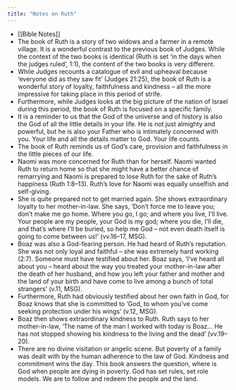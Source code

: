 ```yaml
---
title: "Notes on Ruth"
---
```

- [[Bible Notes]]
- The book of Ruth is a story of two widows and a farmer in a remote village. It is a wonderful contrast to the previous book of Judges. While the context of the two books is identical (Ruth is set ‘in the days when the judges ruled’, 1:1), the content of the two books is very different.
- While Judges recounts a catalogue of evil and upheaval because ‘everyone did as they saw fit’ (Judges 21:25), the book of Ruth is a wonderful story of loyalty, faithfulness and kindness – all the more impressive for taking place in this period of strife.
- Furthermore, while Judges looks at the big picture of the nation of Israel during this period, the book of Ruth is focused on a specific family.
- It is a reminder to us that the God of the universe and of history is also the God of all the little details in your life. He is not just almighty and powerful, but he is also your Father who is intimately concerned with you. Your life and all the details matter to God. Your life counts.
- The book of Ruth reminds us of God’s care, provision and faithfulness in the little pieces of our life.
- Naomi was more concerned for Ruth than for herself. Naomi wanted Ruth to return home so that she might have a better chance of remarrying and Naomi is prepared to lose Ruth for the sake of Ruth’s happiness (Ruth 1:8–13). Ruth’s love for Naomi was equally unselfish and self-giving.
- She is quite prepared not to get married again. She shows extraordinary loyalty to her mother-in-law. She says, ‘Don’t force me to leave you; don’t make me go home. Where you go, I go; and where you live, I’ll live. Your people are my people, your God is my god; where you die, I’ll die, and that’s where I’ll be buried, so help me God – not even death itself is going to come between us!’ (vv.16–17, MSG).
- Boaz was also a God-fearing person. He had heard of Ruth’s reputation. She was not only loyal and faithful – she was extremely hard working (2:7). Someone must have testified about her. Boaz says, ‘I’ve heard all about you – heard about the way you treated your mother-in-law after the death of her husband, and how you left your father and mother and the land of your birth and have come to live among a bunch of total strangers’ (v.11, MSG).
- Furthermore, Ruth had obviously testified about her own faith in God, for Boaz knows that she is committed to ‘God, to whom you’ve come seeking protection under his wings’ (v.12, MSG).
- Boaz then shows extraordinary kindness to Ruth. Ruth says to her mother-in-law, ‘The name of the man I worked with today is Boaz… He has not stopped showing his kindness to the living and the dead’ (vv.19–20).
- There are no divine visitation or angelic scene. But poverty of a family was dealt with by the human adherence to the law of God. Kindness and commitment wins the day. This book answers the question, where is God when people are dying in poverty. God has set rules, set role models. We are to follow and redeem the people and the land. 